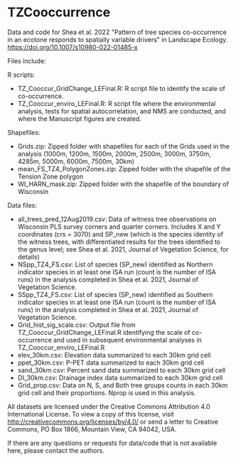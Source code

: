 # TZCooccurrence
Data and code for Shea et al. 2022 "Pattern of tree species co-occurrence in an ecotone responds to spatially variable drivers" in Landscape Ecology. https://doi.org/10.1007/s10980-022-01485-x

Files include:

R scripts:
- TZ_Cooccur_GridChange_LEFinal.R: R script file to identify the scale of co-occurrence. 
- TZ_Cooccur_enviro_LEFinal.R: R script file where the environmental analysis, tests for spatial autocorrelation, and NMS are conducted, and where the Manuscript figures are created. 

Shapefiles:
- Grids.zip: Zipped folder with shapefiles for each of the Grids used in the analysis (1000m, 1200m, 1500m, 2000m, 2500m, 3000m, 3750m, 4285m, 5000m, 6000m, 7500m, 30km) 
- mean_FS_TZ4_PolygonZones.zip: Zipped folder with the shapefile of the Tension Zone polygon
- WI_HARN_mask.zip: Zipped folder with the shapefile of the boundary of Wisconsin 

Data files:
- all_trees_pred_12Aug2019.csv: Data of witness tree observations on Wisconsin PLS survey corners and quarter corners. Includes X and Y coordinates (crs = 3070) and SP_new (which is the species identity of the witness trees, with differentiated results for the trees identified to the genus level; see Shea et al. 2021, Journal of Vegetation Science, for details) 
- NSpp_TZ4_FS.csv: List of species (SP_new) identified as Northern indicator species in at least one ISA run (count is the number of ISA runs) in the analysis completed in Shea et al. 2021, Journal of Vegetation Science.
- SSpp_TZ4_FS.csv: List of species (SP_new) identified as Southern indicator species in at least one ISA run (count is the number of ISA runs) in the analysis completed in Shea et al. 2021, Journal of Vegetation Science.
- Grid_hist_sig_scale.csv: Output file from TZ_Cooccur_GridChange_LEFinal.R identifying the scale of co-occurrence and used in subsequent environmental analyses in TZ_Cooccur_enviro_LEFinal.R
- elev_30km.csv: Elevation data summarized to each 30km grid cell
- ppet_30km.csv: P-PET data summarized to each 30km grid cell
- sand_30km.csv: Percent sand data summarized to each 30km grid cell
- DI_30km.csv: Drainage index data summarized to each 30km grid cell
- Grid_prop.csv: Data on N, S, and Both tree groups counts in each 30km grid cell and their proportions. Nprop is used in this analysis.

All datasets are licensed under the Creative Commons Attribution 4.0 International License. To view a copy of this license, visit http://creativecommons.org/licenses/by/4.0/ or send a letter to Creative Commons, PO Box 1866, Mountain View, CA 94042, USA.

If there are any questions or requests for data/code that is not available here, please contact the authors.




